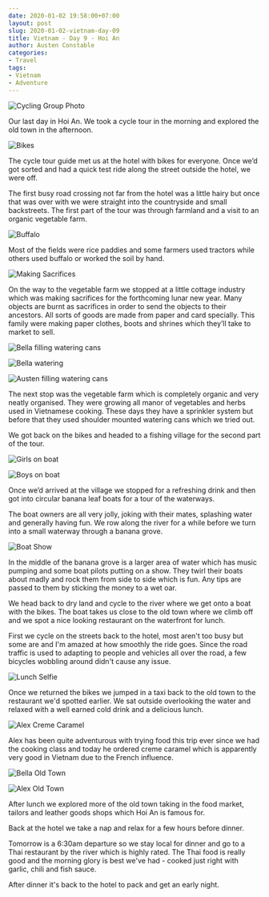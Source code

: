 ```yaml
---
date: 2020-01-02 19:58:00+07:00
layout: post
slug: 2020-01-02-vietnam-day-09
title: Vietnam - Day 9 - Hoi An
author: Austen Constable
categories:
- Travel
tags:
- Vietnam
- Adventure
---
```


![Cycling Group Photo](../images/2020/01/2020-01-02-IMG_5965.jpeg)

Our last day in Hoi An.  We took a cycle tour in the morning and explored the old town in the afternoon. 

![Bikes](../images/2020/01/2020-01-02-IMG_5967.jpeg)

The cycle tour guide met us at the hotel with bikes for everyone. Once we’d got sorted and had a quick test ride along the street outside the hotel, we were off. 

The first busy road crossing not far from the hotel was a little hairy but once that was over with we were straight into the countryside and small backstreets. The first part of the tour was through farmland and a visit to an organic vegetable farm. 

![Buffalo](../images/2020/01/2020-01-02-DSCF2839.jpeg)

Most of the fields were rice paddies and some farmers used tractors while others used buffalo or worked the soil by hand. 

![Making Sacrifices](../images/2020/01/2020-01-02-DSCF2842.jpeg)

On the way to the vegetable farm we stopped at a little cottage industry which was making sacrifices for the forthcoming lunar new year. Many objects are burnt as sacrifices in order to send the objects to their ancestors. All sorts of goods are made from paper and card specially. This family were making paper clothes, boots and shrines which they’ll take to market to sell. 

![Bella filling watering cans](../images/2020/01/2020-01-02-DSCF2848.jpeg)

![Bella watering](../images/2020/01/2020-01-02-DSCF2849.jpeg)

![Austen filling watering cans](../images/2020/01/2020-01-02-DSCF2852.jpeg)

The next stop was the vegetable farm which is completely organic and very neatly organised. They were growing all manor of vegetables and herbs used in Vietnamese cooking.  These days they have a sprinkler system but before that they used shoulder mounted watering cans which we tried out. 

We got back on the bikes and headed to a fishing village for the second part of the tour.

![Girls on boat](../images/2020/01/2020-01-02-IMG_5984.jpeg)

![Boys on boat](../images/2020/01/2020-01-02-DSCF2883.jpeg)

Once we’d arrived at the village we stopped for a refreshing drink and then got into circular banana leaf boats for a tour of the waterways. 

The boat owners are all very jolly, joking with their mates, splashing water and generally having fun. We row along the river for a while before we turn into a small waterway through a banana grove. 

![Boat Show](../images/2020/01/2020-01-02-DSCF2879.jpeg)

In the middle of the banana grove is a larger area of water which has music pumping and some boat pilots putting on a show. They twirl their boats about madly and rock them from side to side which is fun. Any tips are passed to them by sticking the money to a wet  oar.

We head back to dry land and cycle to the river where we get onto a boat with the bikes. The boat takes us close to the old town where we climb off and we spot a nice looking restaurant on the waterfront for lunch. 

First we cycle on the streets back to the hotel, most aren't too busy but some are and I'm amazed at how smoothly the ride goes. Since the road traffic is used to adapting to people and vehicles all over the road, a few bicycles wobbling around didn't cause any issue. 

![Lunch Selfie](../images/2020/01/2020-01-02-IMG_6027.jpeg)

Once we returned the bikes we jumped in a taxi back to the old town to the restaurant we'd spotted earlier. We sat outside overlooking the water and relaxed with a well earned cold drink and a delicious lunch. 

![Alex Creme Caramel](../images/2020/01/2020-01-02-IMG_6031.jpeg)

Alex has been quite adventurous with trying food this trip ever since we had the cooking class and today he ordered creme caramel which is apparently very good in Vietnam due to the French influence.

![Bella Old Town](../images/2020/01/2020-01-02-IMG_6037.jpeg)

![Alex Old Town](../images/2020/01/2020-01-02-IMG_6039.jpeg)

After lunch we explored more of the old town taking in the food market, tailors and leather goods shops which Hoi An is famous for. 

Back at the hotel we take a nap and relax for a few hours before dinner. 

Tomorrow is a 6:30am departure so we stay local for dinner and go to a Thai restaurant by the river which is highly rated. The Thai food is really good and the morning glory is best we've had - cooked just right with garlic, chili and fish sauce.

After dinner it's back to the hotel to pack and get an early night. 

